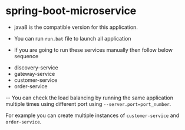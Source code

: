 # spring-boot-microservice

- java8 is the compatible version for this application.

- You can run `run.bat` file to launch all application

- If you are going to run these services manually then follow below sequence


* discovery-service
* gateway-service
* customer-service
* order-service

-- You can check the load balancing by running the same application multiple times using different port using `--server.port=port_number`. 

For example you can create multiple instances of `customer-service` and  `order-service`.